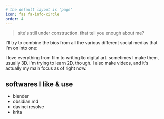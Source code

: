 ```yaml
---
# the default layout is 'page'
icon: fas fa-info-circle
order: 4
---
```


> site's still under construction. that tell you enough about me?

I'll try to combine the bios from all the various different social medias that I'm on into one: 

I love everything from film to writing to digital art. sometimes I make them, usually 3D. I'm trying to learn 2D, though. I also make videos, and it's actually my main focus as of right now.

## softwares I like & use
- blender
- obsidian.md
- davinci resolve
- krita